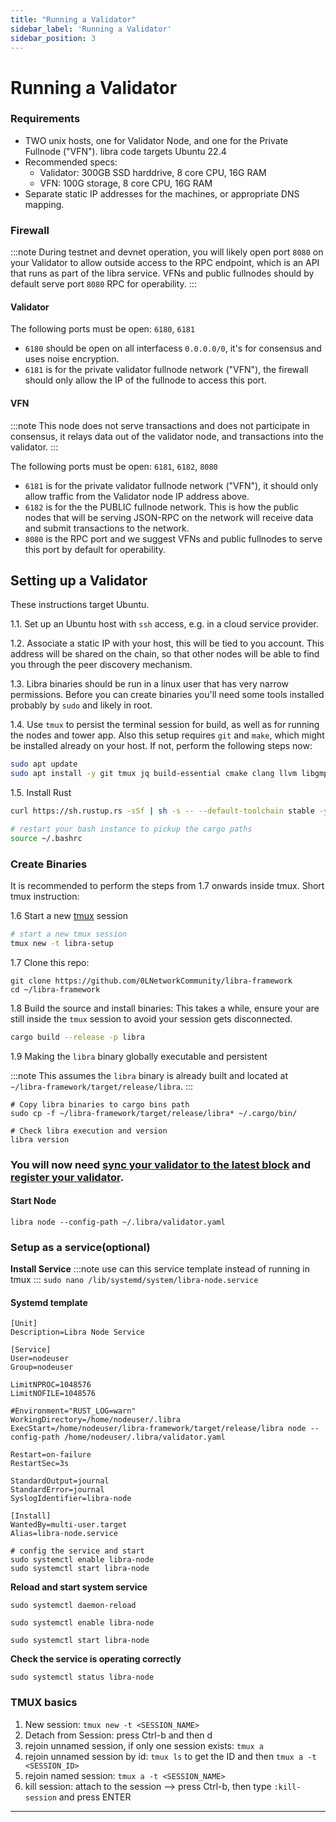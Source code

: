 ```yaml
---
title: "Running a Validator"
sidebar_label: 'Running a Validator'
sidebar_position: 3
---
```


# Running a Validator

### Requirements
- TWO unix hosts, one for Validator Node, and one for the Private Fullnode ("VFN").
libra code targets Ubuntu 22.4
- Recommended specs:
  - Validator: 300GB SSD harddrive, 8 core CPU, 16G RAM
  - VFN: 100G storage, 8 core CPU, 16G RAM
- Separate static IP addresses for the machines, or appropriate DNS mapping.

### Firewall
:::note
During testnet and devnet operation, you will likely open port `8080` on your Validator to allow outside access to the RPC endpoint, which is an API that runs as part of the libra service.
VFNs and public fullnodes should by default serve port `8080` RPC for operability.
:::

#### Validator

The following ports must be open: `6180`, `6181`

- `6180` should be open on all interfacess `0.0.0.0/0`, it's for consensus and uses noise encryption.
- `6181` is for the private validator fullnode network ("VFN"), the firewall should only allow the IP of the fullnode to access this port.

#### VFN
:::note
This node does not serve transactions and does not participate in consensus, it relays data out of the validator node, and transactions into the validator.
:::

The following ports must be open: `6181`, `6182`, `8080`

- `6181` is for the private validator fullnode network ("VFN"), it should only allow traffic from the Validator node IP address above.
- `6182` is for the the PUBLIC fullnode network. This is how the public nodes that will be serving JSON-RPC on the network will receive data and submit transactions to the network.
- `8080` is the RPC port and we suggest VFNs and public fullnodes to serve this port by default for operability.


## Setting up a Validator

These instructions target Ubuntu.

1.1. Set up an Ubuntu host with `ssh` access, e.g. in a cloud service provider.

1.2. Associate a static IP with your host, this will be tied to you account. This address will be shared on the chain, so that other nodes will be able to find you through the peer discovery mechanism.

1.3. Libra binaries should be run in a linux user that has very narrow permissions. Before you can create binaries you'll need some tools installed probably by `sudo` and likely in root.

1.4. Use `tmux` to persist the terminal session for build, as well as for running the nodes and tower app. Also this setup requires `git` and `make`, which might be installed already on your host. If not, perform the following steps now:

```bash
sudo apt update
sudo apt install -y git tmux jq build-essential cmake clang llvm libgmp-dev pkg-config libssl-dev lld libpq-dev
```


1.5. Install Rust

```bash
curl https://sh.rustup.rs -sSf | sh -s -- --default-toolchain stable -y

# restart your bash instance to pickup the cargo paths
source ~/.bashrc
```


### Create Binaries

It is recommended to perform the steps from 1.7 onwards inside tmux. Short tmux instruction:

1.6 Start a new [tmux](#tmux-basics) session

```bash
# start a new tmux session
tmux new -t libra-setup
```


1.7 Clone this repo:
```
git clone https://github.com/0LNetworkCommunity/libra-framework
cd ~/libra-framework
```
1.8 Build the source and install binaries:
This takes a while, ensure your are still inside the `tmux` session to avoid your session gets disconnected.

```bash
cargo build --release -p libra
```


1.9 Making the `libra` binary globally executable and persistent

:::note
This assumes the `libra` binary is already built and located at `~/libra-framework/target/release/libra`.
:::
```
# Copy libra binaries to cargo bins path
sudo cp -f ~/libra-framework/target/release/libra* ~/.cargo/bin/

# Check libra execution and version 
libra version
```



### You will now need [sync your validator to the latest block](/validators/restore) and [register your validator](/validators/register).

#### Start Node

`libra node --config-path ~/.libra/validator.yaml`

### Setup as a service(optional)


**Install Service**
:::note
use can this service template instead of running in tmux
:::
`sudo nano /lib/systemd/system/libra-node.service`


#### Systemd template

```
[Unit]
Description=Libra Node Service

[Service]
User=nodeuser
Group=nodeuser

LimitNPROC=1048576
LimitNOFILE=1048576

#Environment="RUST_LOG=warn"
WorkingDirectory=/home/nodeuser/.libra
ExecStart=/home/nodeuser/libra-framework/target/release/libra node --config-path /home/nodeuser/.libra/validator.yaml

Restart=on-failure
RestartSec=3s

StandardOutput=journal
StandardError=journal
SyslogIdentifier=libra-node

[Install]
WantedBy=multi-user.target
Alias=libra-node.service

# config the service and start
sudo systemctl enable libra-node
sudo systemctl start libra-node
```

**Reload and start system service**

`sudo systemctl daemon-reload`

`sudo systemctl enable libra-node`

`sudo systemctl start libra-node`

**Check the service is operating correctly**

`sudo systemctl status libra-node`



### TMUX basics

1. New session: `tmux new -t <SESSION_NAME>`
2. Detach from Session: press Ctrl-b and then d
3. rejoin unnamed session, if only one session exists: `tmux a`
4. rejoin unnamed session by id: `tmux ls` to get the ID and then `tmux a -t <SESSION_ID>`
5. rejoin named session: `tmux a -t <SESSION_NAME>`
6. kill session: attach to the session --> press Ctrl-b, then type `:kill-session` and press ENTER

---
